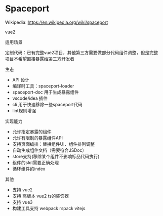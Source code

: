 # Spaceport

Wikipedia: https://en.wikipedia.org/wiki/spaceport

vue2

适用场景

定制代码：已有完整vue2项目，其他第三方需要做部分代码组件调整，但是完整项目不希望直接暴露给第三方开发者


生态

- API 设计
- 编译时工具：spaceport-loader
- spaceport-doc 用于生成暴露组件
- vscode/idea 插件
- cli 用于快速移除一些spaceport代码
- lint规则增强

实现能力

- 允许指定暴露的组件
- 允许有限制的暴露组件API
- 支持页面编排：替换组件UI、组件排列调整
- 自动生成组件文档（需要符合JSDoc）
- store支持(移除某个组件不影响标品代码执行)
- 组件的slot需要正确处理
- 循环组件的index

其他
- 支持 vue2
- 支持 高版本 vue2 ts的装饰器
- 支持 vue3
- 构建工具支持 webpack rspack vitejs
